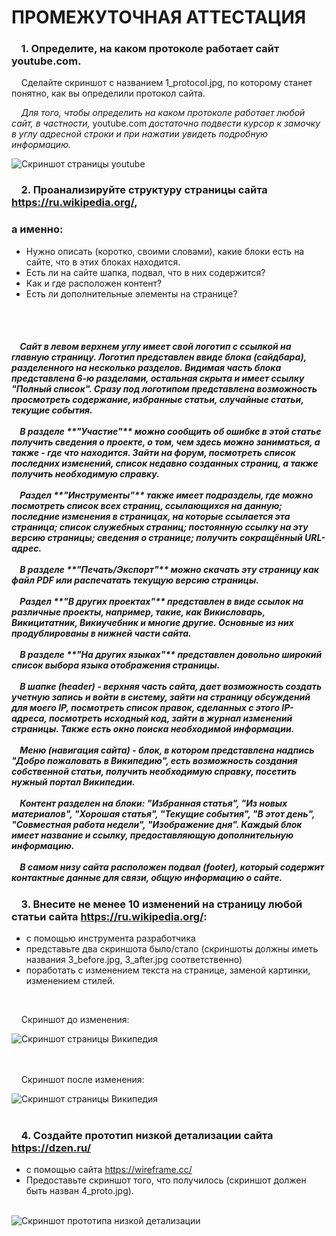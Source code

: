 # ПРОМЕЖУТОЧНАЯ АТТЕСТАЦИЯ



### &nbsp; &nbsp; 1. Определите, на каком протоколе работает сайт youtube.com.

&nbsp; &nbsp; Сделайте скриншот с названием 1_protocol.jpg, по которому станет понятно, как вы определили протокол сайта.

&nbsp; &nbsp; *Для того, чтобы определить на каком протоколе работает любой сайт, в частности,* youtube.com *достаточно подвести курсор к замочку в углу адресной строки и при нажатии увидеть подробную информацию.*

<image src="1_protocol.png" alt="Скриншот страницы youtube">

### &nbsp; &nbsp; 2. Проанализируйте структуру страницы сайта https://ru.wikipedia.org/,

### а именно:

 - Нужно описать (коротко, своими словами), какие блоки есть на  сайте, что в этих блоках находится. 
 - Есть ли на сайте шапка, подвал, что в них содержится? 
 - Как и где расположен контент? 
 - Есть ли дополнительные элементы на странице?
<br>
<br>
<h5>&nbsp; &nbsp; Сайт в левом верхнем углу имеет свой логотип c ссылкой на главную страницу. Логотип представлен ввиде блока  (сайдбара), разделенного на несколько разделов. Видимая часть блока представлена 6-ю разделами, остальная скрыта и имеет ссылку "Полный список". Сразу под логотипом представлена возможность просмотреть содержание, избранные статьи, случайные статьи, текущие события.
</br>
<br>
&nbsp; &nbsp; В разделе **"Участие"** можно сообщить об ошибке в этой статье получить сведения о проекте, о том, чем здесь можно заниматься, а также - где что находится. Зайти на форум, посмотреть список последних изменений, список недавно созданных страниц, а также получить необходимую справку.
</br>
<br>
&nbsp; &nbsp; Раздел **"Инструменты"** также имеет подразделы, где можно посмотреть список всех страниц, ссылающихся на данную; последние изменения в страницах, на которые ссылается эта страница; список служебных страниц; постоянную ссылку на эту версию страницы; сведения о странице; получить сокращённый URL-адрес.
</br>
<br>
&nbsp; &nbsp; В разделе **"Печать/Экспорт"** можно скачать эту страницу как файл PDF или распечатать текущую версию страницы.
</br>
<br>
&nbsp; &nbsp; Раздел **"В других проектах"** представлен в виде ссылок на различные проекты, например, такие, как Викисловарь, Викицитатник, Викиучебник и многие другие. Основные из них продублированы в нижней части сайта.
</br>
<br>
&nbsp; &nbsp; В разделе **"На других языках"** представлен довольно широкий список выбора языка отображения страницы. 
</br>
<br>
&nbsp; &nbsp; В шапке (header) - верхняя часть сайта, дает возможность создать учетную запись и войти в систему, зайти на страницу обсуждений для моего IP, посмотреть список правок, сделанных с этого IP-адреса, посмотреть исходный код, зайти в журнал изменений страницы. Также есть окно поиска необходимой информации.
</br>
<br>
&nbsp; &nbsp; Меню (навигация сайта) - блок, в котором представлена надпись "Добро пожаловать в Википедию", есть возможность создания собственной статьи, получить необходимую справку, посетить нужный портал Википедии.
</br>
<br>
&nbsp; &nbsp; Контент разделен на блоки: "Избранная статья", "Из новых материалов", "Хорошая статья", "Текущие события", "В этот день", "Совместная работа недели", "Изображение дня".  Каждый блок имеет название и ссылку, предоставляющую дополнительную информацию.
</br>
<br>
&nbsp; &nbsp; В самом низу сайта расположен подвал (footer), который содержит контактные данные для связи, общую информацию о сайте.
</br> 

### &nbsp; &nbsp; 3. Внесите не менее 10 изменений на страницу любой статьи сайта https://ru.wikipedia.org/: 

- с помощью инструмента разработчика  
- представьте два скриншота было/стало (скриншоты должны иметь названия 3_before.jpg, 3_after.jpg соответственно)   
- поработать с изменением текста на странице, заменой картинки, изменением стилей.

<br>

&nbsp; &nbsp; Cкриншот до изменения:

<image src="3_before.png" alt="Скриншот страницы Википедия">
</br>
<br>
<br>

&nbsp; &nbsp; Cкриншот после изменения:

<image src="3_after.png" alt="Скриншот страницы Википедия">

</br>
<br>

### &nbsp; &nbsp; 4. Создайте прототип низкой детализации сайта https://dzen.ru/ 

- с помощью сайта https://wireframe.cc/ 
- Предоставьте скриншот того, что получилось (скриншот должен быть назван 4_proto.jpg).


<br>
<image src="4_proto.png" alt="Скриншот прототипа низкой детализации">
</br>